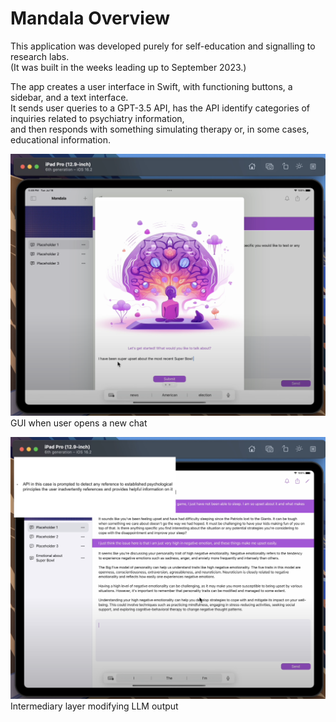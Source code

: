 # Mandala Overview

This application was developed purely for self-education and signalling to research labs.  
(It was built in the weeks leading up to September 2023.)

The app creates a user interface in Swift, with functioning buttons, a sidebar, and a text interface.  
It sends user queries to a GPT-3.5 API, has the API identify categories of inquiries related to psychiatry information,  
and then responds with something simulating therapy or, in some cases, educational information.

![GUI when user opens a new chat](2_demo2.png)
GUI when user opens a new chat



![Intermediary layer modifying LLM output](1_demo1.png)
Intermediary layer modifying LLM output

